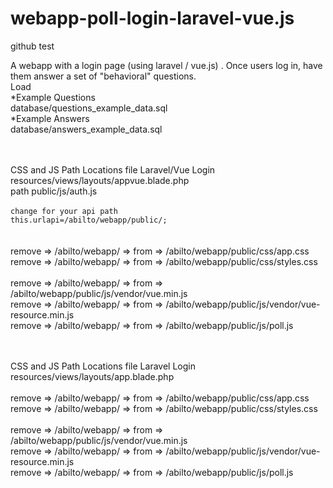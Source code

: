# webapp-poll-login-laravel-vue.js
github test

A webapp with a login page (using laravel / vue.js) .
Once users log in, have them answer a set of "behavioral" questions.<br>
Load<br>
*Example Questions<br>
database/questions_example_data.sql<br>
*Example Answers<br>
database/answers_example_data.sql<br>

<br><br>
CSS and JS Path Locations file Laravel/Vue Login  resources/views/layouts/appvue.blade.php<br>
path public/js/auth.js<br>           
<code>change for your api path this.urlapi=/abilto/webapp/public/;<br></code>
<br>
<br>
remove => /abilto/webapp/ => from => /abilto/webapp/public/css/app.css<br>
remove => /abilto/webapp/ => from => /abilto/webapp/public/css/styles.css <br>
<br>
remove => /abilto/webapp/ => from => /abilto/webapp/public/js/vendor/vue.min.js<br>
remove => /abilto/webapp/ => from => /abilto/webapp/public/js/vendor/vue-resource.min.js<br>
remove => /abilto/webapp/ => from => /abilto/webapp/public/js/poll.js<br>


<br><br>
CSS and JS Path Locations file Laravel Login  resources/views/layouts/app.blade.php<br>
<br>
remove => /abilto/webapp/ => from => /abilto/webapp/public/css/app.css<br>
remove => /abilto/webapp/ => from => /abilto/webapp/public/css/styles.css <br>
<br>
remove => /abilto/webapp/ => from => /abilto/webapp/public/js/vendor/vue.min.js<br>
remove => /abilto/webapp/ => from => /abilto/webapp/public/js/vendor/vue-resource.min.js<br>
remove => /abilto/webapp/ => from => /abilto/webapp/public/js/poll.js<br>

